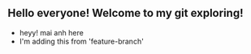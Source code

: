 ## Hello everyone! Welcome to my git exploring! 

- heyy! mai anh here
- I'm adding this from 'feature-branch'
